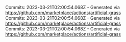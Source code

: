 Commits: 2023-03-21T02:00:54.068Z - Generated via https://github.com/marketplace/actions/artificial-grass
<br>
Commits: 2023-03-21T02:00:54.068Z - Generated via https://github.com/marketplace/actions/artificial-grass
<br>
Commits: 2023-03-21T02:00:54.068Z - Generated via https://github.com/marketplace/actions/artificial-grass
<br>
